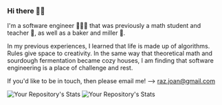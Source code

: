 ### Hi there 👋🏻

I'm a software engineer 👩🏼‍💻 that was previously a math student and teacher 🧮, as well as a baker and miller 🌾.

In my previous experiences, I learned that life is made up of algorithms. Rules give space to creativity. In the same way that theoretical math and sourdough fermentation became cozy houses, I am finding that software engineering is a place of challenge and rest.

If you'd like to be in touch, then please email me! --> raz.joan@gmail.com

![Your Repository's Stats](https://github-readme-stats.vercel.app/api?username=raz-joan&show_icons=true&theme=dracula)
![Your Repository's Stats](https://github-readme-stats.vercel.app/api/top-langs/?username=raz-joan&theme=dracula)
